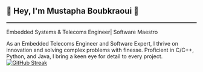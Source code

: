 <h2>🚀 Hey, I'm Mustapha Boubkraoui 👋</strong></h2>
<!DOCTYPE html>
<html lang="en">
<head>
  <meta charset="UTF-8">
  <meta name="viewport" content="width=device-width, initial-scale=1.0">
  <style>
    .separator {
      border-bottom: 2px solid #333;
      margin-bottom: 15px;
    }

    
  </style>
</head>
<body>

<div class="separator"></div>
Embedded Systems & Telecoms Engineer| Software Maestro

As an Embedded Telecoms Engineer and Software Expert, I thrive on innovation and solving complex problems with finesse. Proficient in C/C++, Python, and Java, I bring a keen eye for detail to every project.
[![GitHub Streak](https://streak-stats.demolab.com?user=Djoko85&theme=dark)](https://git.io/streak-stats)

